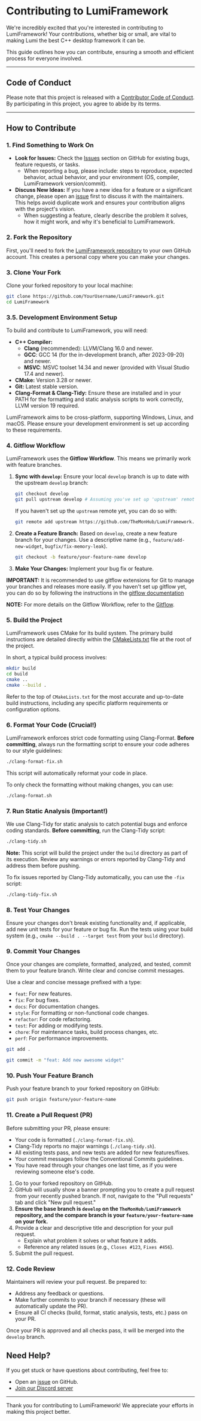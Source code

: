 # Contributing to LumiFramework

We're incredibly excited that you're interested in contributing to LumiFramework\! Your contributions, whether big or small, are vital to making Lumi the best C++ desktop framework it can be.

This guide outlines how you can contribute, ensuring a smooth and efficient process for everyone involved.

-----

## Code of Conduct

Please note that this project is released with a [Contributor Code of Conduct](CODE_OF_CONDUCT.md). By participating in this project, you agree to abide by its terms.

-----

## How to Contribute

### 1\. Find Something to Work On

* **Look for Issues:** Check the [Issues](https://github.com/TheMonHub/LumiFramework/issues) section on GitHub for existing bugs, feature requests, or tasks.
    * When reporting a bug, please include: steps to reproduce, expected behavior, actual behavior, and your environment (OS, compiler, LumiFramework version/commit).
* **Discuss New Ideas:** If you have a new idea for a feature or a significant change, please open an [issue](https://github.com/TheMonHub/LumiFramework/issues) first to discuss it with the maintainers. This helps avoid duplicate work and ensures your contribution aligns with the project's vision.
    * When suggesting a feature, clearly describe the problem it solves, how it might work, and why it's beneficial to LumiFramework.
### 2\. Fork the Repository

First, you'll need to fork the [LumiFramework repository](https://github.com/TheMonHub/LumiFramework) to your own GitHub account. This creates a personal copy where you can make your changes.

### 3\. Clone Your Fork

Clone your forked repository to your local machine:

```bash
git clone https://github.com/YourUsername/LumiFramework.git
cd LumiFramework
```

### 3.5. Development Environment Setup

To build and contribute to LumiFramework, you will need:

* **C++ Compiler:**
    * **Clang** (recommended): LLVM/Clang 16.0 and newer.
    * **GCC**: GCC 14 (for the in-development branch, after 2023-09-20) and newer.
    * **MSVC**: MSVC toolset 14.34 and newer (provided with Visual Studio 17.4 and newer).
* **CMake:** Version 3.28 or newer.
* **Git:** Latest stable version.
* **Clang-Format & Clang-Tidy:** Ensure these are installed and in your PATH for the formatting and static analysis scripts to work correctly, LLVM version 19 required.

LumiFramework aims to be cross-platform, supporting Windows, Linux, and macOS. Please ensure your development environment is set up according to these requirements.

### 4\. Gitflow Workflow

LumiFramework uses the **Gitflow Workflow**. This means we primarily work with feature branches.

1.  **Sync with `develop`:** Ensure your local `develop` branch is up to date with the upstream `develop` branch:
    ```bash
    git checkout develop
    git pull upstream develop # Assuming you've set up 'upstream' remote
    ```
    If you haven't set up the `upstream` remote yet, you can do so with:
    ```bash
    git remote add upstream https://github.com/TheMonHub/LumiFramework.git
    ```
2.  **Create a Feature Branch:** Based on `develop`, create a new feature branch for your changes. Use a descriptive name (e.g., `feature/add-new-widget`, `bugfix/fix-memory-leak`).
    ```bash
    git checkout -b feature/your-feature-name develop
    ```
3.  **Make Your Changes:** Implement your bug fix or feature.

**IMPORTANT:** It is recommended to use gitflow extensions for Git to manage your branches and releases more easily. If you haven't set up gitflow yet, you can do so by following the instructions in the [gitflow documentation](https://github.com/nvie/gitflow)

**NOTE:** For more details on the Gitflow Workflow, refer to the [Gitflow](https://nvie.com/posts/a-successful-git-branching-model/).

### 5\. Build the Project

LumiFramework uses CMake for its build system. The primary build instructions are detailed directly within the [CMakeLists.txt](CMakeLists.txt) file at the root of the project.

In short, a typical build process involves:

```bash
mkdir build
cd build
cmake ..
cmake --build .
```

Refer to the top of `CMakeLists.txt` for the most accurate and up-to-date build instructions, including any specific platform requirements or configuration options.

### 6\. Format Your Code (Crucial\!)

LumiFramework enforces strict code formatting using Clang-Format. **Before committing**, always run the formatting script to ensure your code adheres to our style guidelines:

```bash
./clang-format-fix.sh
```

This script will automatically reformat your code in place.

To only check the formatting without making changes, you can use:

```bash
./clang-format.sh
```

### 7\. Run Static Analysis (Important\!)

We use Clang-Tidy for static analysis to catch potential bugs and enforce coding standards. **Before committing**, run the Clang-Tidy script:

```bash
./clang-tidy.sh
```

**Note:** This script will build the project under the `build` directory as part of its execution. Review any warnings or errors reported by Clang-Tidy and address them before pushing.

To fix issues reported by Clang-Tidy automatically, you can use the `-fix` script:

```bash
./clang-tidy-fix.sh
```

### 8\. Test Your Changes

Ensure your changes don't break existing functionality and, if applicable, add new unit tests for your feature or bug fix. Run the tests using your build system (e.g., `cmake --build . --target test` from your `build` directory).

### 9\. Commit Your Changes

Once your changes are complete, formatted, analyzed, and tested, commit them to your feature branch. Write clear and concise commit messages.

Use a clear and concise message prefixed with a type:

* `feat`: For new features.
* `fix`: For bug fixes.
* `docs`: For documentation changes.
* `style`: For formatting or non-functional code changes.
* `refactor`: For code refactoring.
* `test`: For adding or modifying tests.
* `chore`: For maintenance tasks, build process changes, etc.
* `perf`: For performance improvements.

```bash
git add .

git commit -m "feat: Add new awesome widget"
```

### 10\. Push Your Feature Branch

Push your feature branch to your forked repository on GitHub:

```bash
git push origin feature/your-feature-name
```

### 11\. Create a Pull Request (PR)

Before submitting your PR, please ensure:
* Your code is formatted (`./clang-format-fix.sh`).
* Clang-Tidy reports no major warnings (`./clang-tidy.sh`).
* All existing tests pass, and new tests are added for new features/fixes.
* Your commit messages follow the Conventional Commits guidelines.
* You have read through your changes one last time, as if you were reviewing someone else's code.

1.  Go to your forked repository on GitHub.
2.  GitHub will usually show a banner prompting you to create a pull request from your recently pushed branch. If not, navigate to the "Pull requests" tab and click "New pull request."
3.  **Ensure the base branch is `develop` on the `TheMonHub/LumiFramework` repository, and the compare branch is your `feature/your-feature-name` on your fork.**
4.  Provide a clear and descriptive title and description for your pull request.
    * Explain what problem it solves or what feature it adds.
    * Reference any related issues (e.g., `Closes #123`, `Fixes #456`).
5.  Submit the pull request.

### 12\. Code Review

Maintainers will review your pull request. Be prepared to:

* Address any feedback or questions.
* Make further commits to your branch if necessary (these will automatically update the PR).
* Ensure all CI checks (build, format, static analysis, tests, etc.) pass on your PR.

Once your PR is approved and all checks pass, it will be merged into the `develop` branch.

## Need Help?

If you get stuck or have questions about contributing, feel free to:
* Open an [issue](https://github.com/TheMonHub/LumiFramework/issues) on GitHub.
* [Join our Discord server](https://discord.gg/2jJaC3yFEH)


-----

Thank you for contributing to LumiFramework\! We appreciate your efforts in making this project better.